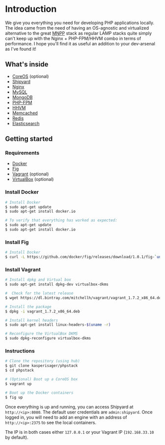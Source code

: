 # Introduction

We give you everything you need for developing PHP applications locally. The idea came from the need of having an OS-agnostic and virtualized alternative to the great [MNPP](http://getmnpp.org/) stack as regular LAMP stacks quite simply can't keep up with the Nginx + PHP-FPM/HHVM combo in terms of performance. 
I hope you'll find it as useful an addition to your dev-arsenal as I've found it!

## What's inside

* [CoreOS](https://coreos.com/) (optional)
* [Shipyard](http://shipyard-project.com/)
* [Nginx](http://nginx.org/)
* [MySQL](http://www.mysql.com/)
* [MongoDB](http://www.mongodb.org/)
* [PHP-FPM](http://php-fpm.org/)
* [HHVM](http://www.hhvm.com/)
* [Memcached](http://memcached.org/)
* [Redis](http://redis.io/)
* [Elasticsearch](http://www.elasticsearch.org/)

## Getting started

### Requirements

* [Docker](https://docker.com/)
* [Fig](http://orchardup.github.io/fig/)
* [Vagrant](http://www.vagrantup.com/) (optional)
* [VirtualBox](https://www.virtualbox.org/) (optional)

### Install Docker
```sh
# Install Docker
$ sudo apt-get update
$ sudo apt-get install docker.io

# To verify that everything has worked as expected:
$ sudo apt-get update
$ sudo apt-get install docker.io
```

### Install Fig
```sh
# Install Docker
$ curl -L https://github.com/docker/fig/releases/download/1.0.1/fig-`uname -s`-`uname -m` > /usr/local/bin/fig; chmod +x /usr/local/bin/fig
```

### Install Vagrant
```sh
# Install dpkg and Virtual box 
$ sudo apt-get install dpkg-dev virtualbox-dkms

#  Check for the latest release
$ wget https://dl.bintray.com/mitchellh/vagrant/vagrant_1.7.2_x86_64.deb

# Install the package
$ dpkg -i vagrant_1.7.2_x86_64.deb

# Install kernel headers
$ sudo apt-get install linux-headers-$(uname -r)

# Reconfigure the VirtualBox DKMS 
$ sudo dpkg-reconfigure virtualbox-dkms

```

### Instructions

```sh
# Clone the repository (using hub)
$ git clone kasperisager/phpstack
$ cd phpstack

# (Optional) Boot up a CoreOS box
$ vagrant up

# Boot up the Docker containers
$ fig up
```

Once everything is up and running, you can access Shipyard at `http://<ip>:8080`. The default user credentials are `admin:shipyard`. Once logged in, you will need to add an engine with an address of `http://<ip>:2375` to see the local containers.

The IP is in both cases either `127.0.0.1` or your Vagrant IP (`192.168.33.10` by default).




